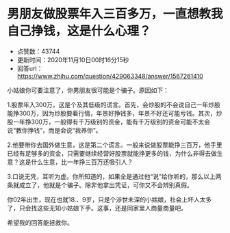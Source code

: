 # 男朋友做股票年入三百多万，一直想教我自己挣钱，这是什么心理？
- 点赞数：43744
- 更新时间：2020年11月10日00时16分15秒
- 回答url：https://www.zhihu.com/question/429063348/answer/1567261410
<body>
 <p data-pid="nMZBoTj7">小姑娘你可要注意了，你男朋友很可能是个骗子。原因如下：</p>
 <p data-pid="PWQ5X-p2">1.股票年入300万，这是个及其低级的谎言。首先，会炒股的不会说自己一年炒股能挣300万，因为炒股要看行情，年景好挣钱多，年景不好还可能亏钱。其次，炒股一年挣300万，一般得有千万级别的资金，能有千万级别的资金可能不太会说“教你挣钱”，而是会说“我养你”。</p>
 <p data-pid="asi5NBrN">2.他要带你去国外做生意，这是第二个谎言。一般来说做股票能挣三百万，他手里已经有足够多的资金，只需要继续经营好股票就能挣更多的钱，为什么非得去做生意？这是什么生意，比一年挣三百万还吸引人？</p>
 <p data-pid="dD_mD_MO">3.口说无凭，耳听为虚。你所知道的，如果全是通过他“说”给你听的，那么以上两条就成立了，他就是个骗子。除非他拿出凭证，可你又不会辨别真假。</p>
 <p data-pid="RIdQu6AH">你02年出生，现在也就18.、9岁，只是个涉世未深的小姑娘，社会上坏人太多了，只会找这些无知小姑娘下手。这事，还是同家里人商量商量吧。</p>
 <p data-pid="qQ2OG8Va">希望我的回答能拯救你。</p>
</body>